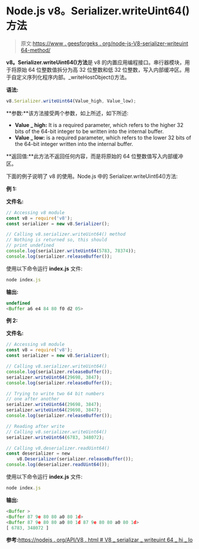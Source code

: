 # Node.js v8。Serializer.writeUint64()方法

> 原文:[https://www . geesforgeks . org/node-js-V8-serializer-writeuint 64-method/](https://www.geeksforgeeks.org/node-js-v8-serializer-writeuint64-method/)

**v8。Serializer.writeUint64()方法**是 v8 的内置应用编程接口。串行器模块，用于将原始 64 位整数值拆分为高 32 位整数和低 32 位整数，写入内部缓冲区。用于自定义序列化程序内部。_writeHostObject()方法。

**语法:**

```js
v8.Serializer.writeUint64(Value_high, Value_low);
```

**参数:**该方法接受两个参数，如上所述，如下所述:

*   **Value _ high:** It is a required parameter, which refers to the higher 32 bits of the 64-bit integer to be written into the internal buffer.
*   **Value _ low:** is a required parameter, which refers to the lower 32 bits of the 64-bit integer written into the internal buffer.

**返回值:**此方法不返回任何内容，而是将原始的 64 位整数值写入内部缓冲区。

下面的例子说明了 v8 的使用。Node.js 中的 Serializer.writeUint64()方法:

**例 1:**

**文件名:**

```js
// Accessing v8 module
const v8 = require('v8');
const serializer = new v8.Serializer();

// Calling v8.serializer.writeUint64() method
// Nothing is returned so, this should 
// print undefined
console.log(serializer.writeUint64(5783, 78374));
console.log(serializer.releaseBuffer());
```

使用以下命令运行 **index.js** 文件:

```js
node index.js
```

**输出:**

```js
undefined
<Buffer a6 e4 84 80 f0 d2 05>

```

**例 2:**

**文件名:**

```js
// Accessing v8 module
const v8 = require('v8');
const serializer = new v8.Serializer();

// Calling v8.serializer.writeUint64() 
console.log(serializer.releaseBuffer());
serializer.writeUint64(29698, 3847);
console.log(serializer.releaseBuffer());

// Trying to write two 64 bit numbers
// one after another
serializer.writeUint64(29698, 3847);
serializer.writeUint64(29698, 3847);
console.log(serializer.releaseBuffer());

// Reading after write
// Calling v8.serializer.writeUint64() 
serializer.writeUint64(6783, 348072);

// Calling v8.deserializer.readUint64() 
const deserializer = new 
    v8.Deserializer(serializer.releaseBuffer());
console.log(deserializer.readUint64());
```

使用以下命令运行 **index.js** 文件:

```js
node index.js
```

**输出:**

```js
<Buffer >
<Buffer 87 9e 80 80 a0 80 1d>
<Buffer 87 9e 80 80 a0 80 1d 87 9e 80 80 a0 80 1d>
[ 6783, 348072 ]

```

**参考:**[https://nodejs . org/API/V8 . html # V8 _ serializar _ writeuint 64 _ hi _ lo](https://nodejs.org/api/v8.html#v8_serializer_writeuint64_hi_lo)